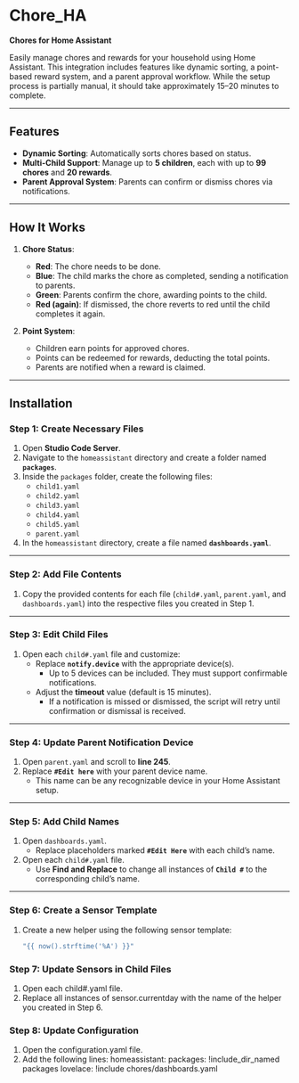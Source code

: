 # Chore_HA  
**Chores for Home Assistant**  

Easily manage chores and rewards for your household using Home Assistant. This integration includes features like dynamic sorting, a point-based reward system, and a parent approval workflow. While the setup process is partially manual, it should take approximately 15–20 minutes to complete.  

---

## Features  
- **Dynamic Sorting**: Automatically sorts chores based on status.  
- **Multi-Child Support**: Manage up to **5 children**, each with up to **99 chores** and **20 rewards**.  
- **Parent Approval System**: Parents can confirm or dismiss chores via notifications.  

---

## How It Works  
1. **Chore Status**:  
   - **Red**: The chore needs to be done.  
   - **Blue**: The child marks the chore as completed, sending a notification to parents.  
   - **Green**: Parents confirm the chore, awarding points to the child.  
   - **Red (again)**: If dismissed, the chore reverts to red until the child completes it again.  

2. **Point System**:  
   - Children earn points for approved chores.  
   - Points can be redeemed for rewards, deducting the total points.  
   - Parents are notified when a reward is claimed.  

---

## Installation  

### Step 1: Create Necessary Files  
1. Open **Studio Code Server**.  
2. Navigate to the `homeassistant` directory and create a folder named **`packages`**.  
3. Inside the `packages` folder, create the following files:  
   - `child1.yaml`  
   - `child2.yaml`  
   - `child3.yaml`  
   - `child4.yaml`  
   - `child5.yaml`  
   - `parent.yaml`  
4. In the `homeassistant` directory, create a file named **`dashboards.yaml`**.  

---

### Step 2: Add File Contents  
1. Copy the provided contents for each file (`child#.yaml`, `parent.yaml`, and `dashboards.yaml`) into the respective files you created in Step 1.  

---

### Step 3: Edit Child Files  
1. Open each `child#.yaml` file and customize:  
   - Replace **`notify.device`** with the appropriate device(s).  
     - Up to 5 devices can be included. They must support confirmable notifications.  
   - Adjust the **timeout** value (default is 15 minutes).  
     - If a notification is missed or dismissed, the script will retry until confirmation or dismissal is received.  

---

### Step 4: Update Parent Notification Device  
1. Open `parent.yaml` and scroll to **line 245**.  
2. Replace **`#Edit here`** with your parent device name.  
   - This name can be any recognizable device in your Home Assistant setup.  

---

### Step 5: Add Child Names  
1. Open `dashboards.yaml`.  
   - Replace placeholders marked **`#Edit Here`** with each child’s name.  
2. Open each `child#.yaml` file.  
   - Use **Find and Replace** to change all instances of **`Child #`** to the corresponding child’s name.  

---

### Step 6: Create a Sensor Template  
1. Create a new helper using the following sensor template:  
   ```yaml
   "{{ now().strftime('%A') }}"
   
### Step 7: Update Sensors in Child Files
1. Open each child#.yaml file.
2. Replace all instances of sensor.currentday with the name of the helper you created in Step 6.

### Step 8: Update Configuration
1. Open the configuration.yaml file.
2. Add the following lines:
     homeassistant:
       packages: !include_dir_named packages
     lovelace: !include chores/dashboards.yaml
